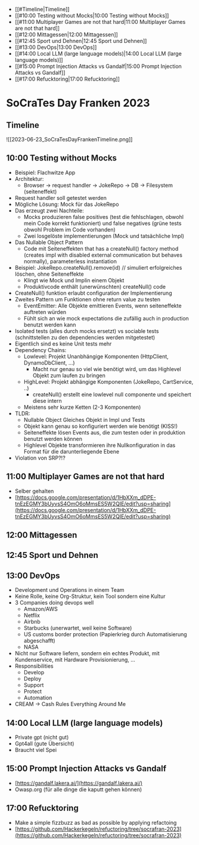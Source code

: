 
- [[#Timeline|Timeline]]
- [[#10:00 Testing without Mocks|10:00 Testing without Mocks]]
- [[#11:00 Multiplayer Games are not that hard|11:00 Multiplayer Games are not that hard]]
- [[#12:00 Mittagessen|12:00 Mittagessen]]
- [[#12:45 Sport und Dehnen|12:45 Sport und Dehnen]]
- [[#13:00 DevOps|13:00 DevOps]]
- [[#14:00 Local LLM (large language models)|14:00 Local LLM (large language models)]]
- [[#15:00 Prompt Injection Attacks vs Gandalf|15:00 Prompt Injection Attacks vs Gandalf]]
- [[#17:00 Refucktoring|17:00 Refucktoring]]

# SoCraTes Day Franken 2023
## Timeline
![[2023-06-23_SoCraTesDayFrankenTimeline.png]]


## 10:00 Testing without Mocks
* Beispiel: Flachwitze App
* Architektur:
    * Browser -> request handler -> JokeRepo -> DB -> Filesystem (seiteneffekt)
* Request handler soll getestet werden
* Mögliche Lösung: Mock für das JokeRepo
* Das erzeugt zwei Nachteile:
    * Mocks produzieren false positives (test die fehlschlagen, obwohl mein Code korrekt funktioniert) und false negatives (grüne tests obwohl Problem im Code vorhanden)
    * Zwei losgelöste implementierungen (Mock und tatsächliche Impl)
* Das Nullable Object Pattern
    * Code mit Seiteneffekten that has a createNull() factory method (creates impl with disabled external communication but behaves normally), parameterless instantiation
* Beispiel: JokeRepo.createNull().remove(id) // simuliert erfolgreiches löschen, ohne Seiteneffekte
    * Klingt wie Mock und Implin einem Objekt
    * Produktivcode enthält (unerwünschten) createNull() code
* CreateNull() funktion erlaubt configuration der Implementierung
* Zweites Pattern um Funktionen ohne return value zu testen
    * EventEmitter: Alle Objekte emittieren Events, wenn seiteneffekte auftreten würden
    * Fühlt sich an wie mock expectations die zufällig auch in production benutzt werden kann
* Isolated tests (alles durch mocks ersetzt) vs sociable tests (schnittstellen zu den dependencies werden mitgetestet)
* Eigentlich sind es keine Unit tests mehr
* Dependency Chains:
    * Lowlevel: Projekt Unanbhängige Komponenten (HttpClient, DynamoDbClient, …)
        * Macht nur genau so viel wie benötigt wird, um das Highlevel Objekt zum laufen zu bringen
    * HighLevel: Projekt abhängige Komponenten (JokeRepo, CartService, ..)
        * createNull() erstellt eine lowlevel null componente und speichert diese intern
    * Meistens sehr kurze Ketten (2-3 Komponenten)
* TLDR: 	
    * Nullable Object Gleiches Objekt in Impl und Tests
    * Objekt kann genau so konfiguriert werden wie benötigt (KISS!)
    * Seiteneffekte lösen Events aus, die zum testen oder in produktion benutzt werden können
    * Highlevel Objekte transformieren ihre Nullkonfiguration in das Format für die darunterliegende Ebene
* Violation von SRP?!?


## 11:00 Multiplayer Games are not that hard
* Selber gehalten
* [https://docs.google.com/presentation/d/1HbXXm_dDPE-tnEzEGMY3bUyvsS4OmO6oMmsES5W2QIE/edit?usp=sharing](https://docs.google.com/presentation/d/1HbXXm_dDPE-tnEzEGMY3bUyvsS4OmO6oMmsES5W2QIE/edit?usp=sharing) 


## 12:00 Mittagessen


## 12:45 Sport und Dehnen


## 13:00 DevOps
* Development und Operations in einem Team
* Keine Rolle, keine Org-Struktur, kein Tool sondern eine Kultur
* 3 Companies doing devops well
    * Amazon/AWS
    * Netflix
    * Airbnb
    * Starbucks (unerwartet, weil keine Software)
    * US customs border protection (Papierkrieg durch Automatisierung abgeschafft)
    * NASA
* Nicht nur Software liefern, sondern ein echtes Produkt, mit Kundenservice, mit Hardware Provisionierung, …
* Responsibilities
    * Develop
    * Deploy
    * Support
    * Protect
    * Automation
* CREAM -> Cash Rules Everything Around Me


## 14:00 Local LLM (large language models)
* Private gpt (nicht gut)
* Gpt4all (gute Übersicht)
* Braucht viel Spei


## 15:00 Prompt Injection Attacks vs Gandalf
* [https://gandalf.lakera.ai/](https://gandalf.lakera.ai/)   
* Owasp.org (für alle dinge die kaputt gehen können)


## 17:00 Refucktoring
* Make a simple fizzbuzz as bad as possible by applying refactoing
* [https://github.com/Hackerkegeln/refuctoring/tree/socrafran-2023](https://github.com/Hackerkegeln/refuctoring/tree/socrafran-2023) 